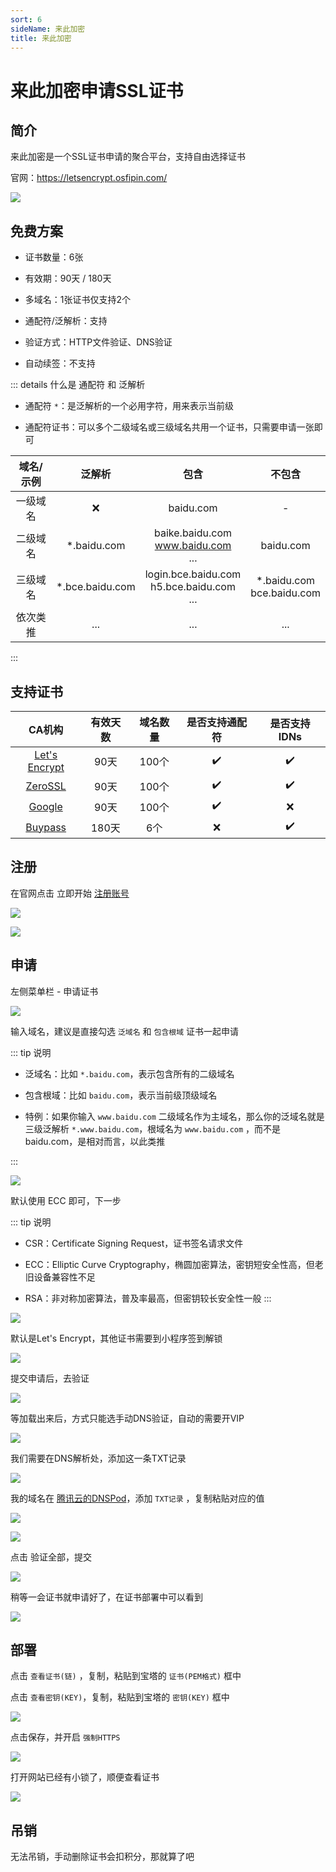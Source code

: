 ```yaml
---
sort: 6
sideName: 来此加密
title: 来此加密
---
```


# 来此加密申请SSL证书



## 简介

来此加密是一个SSL证书申请的聚合平台，支持自由选择证书

官网：https://letsencrypt.osfipin.com/

![](/websiteRelated/base/ssl/laici/laici-01.png)




## 免费方案

* 证书数量：6张

* 有效期：90天 / 180天

* 多域名：1张证书仅支持2个

* 通配符/泛解析：支持

* 验证方式：HTTP文件验证、DNS验证

* 自动续签：不支持


::: details 什么是 通配符 和 泛解析

* 通配符 `*`：是泛解析的一个必用字符，用来表示当前级

* 通配符证书：可以多个二级域名或三级域名共用一个证书，只需要申请一张即可

| 域名/示例 | 泛解析 | 包含 | 不包含 |
|:-:|:-:|:-:|:-:|
| 一级域名 | ❌ | baidu.com | - |
| 二级域名 | *.baidu.com | baike.baidu.com<br>www.baidu.com<br>... | baidu.com |
| 三级域名 | *.bce.baidu.com | login.bce.baidu.com<br>h5.bce.baidu.com<br>... | *.baidu.com<br>bce.baidu.com |
| 依次类推 | ... | ... | ... |
:::


## 支持证书

| CA机构 | 有效天数 | 域名数量 | 是否支持通配符 | 是否支持IDNs |
|:-:|:-:|:-:|:-:|:-:|
| [Let's Encrypt](https://letsencrypt.org/zh-cn/) | 90天 | 100个 | ✔️ | ✔️ |
| [ZeroSSL](https://zerossl.com/) | 90天 | 100个 | ✔️ | ✔️ |
| [Google](ttps://pki.goog/) | 90天 | 100个 | ✔️ | ❌ |
| [Buypass](https://www.buypass.com/) | 180天 | 6个 | ❌ | ✔️ |


## 注册

在官网点击 立即开始 [注册账号](https://letsencrypt.osfipin.com/user-0408/user/register)

![](/websiteRelated/base/ssl/laici/laici-02.png)

![](/websiteRelated/base/ssl/laici/laici-03.png)


## 申请

左侧菜单栏 - 申请证书

![](/websiteRelated/base/ssl/laici/laici-04.png)

输入域名，建议是直接勾选 `泛域名` 和 `包含根域` 证书一起申请

::: tip 说明

* 泛域名：比如 `*.baidu.com`，表示包含所有的二级域名

* 包含根域：比如 `baidu.com`，表示当前级顶级域名

* 特例：如果你输入 `www.baidu.com` 二级域名作为主域名，那么你的泛域名就是三级泛解析 `*.www.baidu.com`，根域名为 `www.baidu.com` ，而不是 baidu.com，是相对而言，以此类推

:::


![](/websiteRelated/base/ssl/laici/laici-05.png)

默认使用 ECC 即可，下一步

::: tip 说明
* CSR：Certificate Signing Request，证书签名请求文件

* ECC：Elliptic Curve Cryptography，椭圆加密算法，密钥短安全性高，但老旧设备兼容性不足

* RSA：非对称加密算法，普及率最高，但密钥较长安全性一般
:::

![](/websiteRelated/base/ssl/laici/laici-06.png)

默认是Let's Encrypt，其他证书需要到小程序签到解锁

![](/websiteRelated/base/ssl/laici/laici-07.png)

提交申请后，去验证

![](/websiteRelated/base/ssl/laici/laici-08.png)

等加载出来后，方式只能选手动DNS验证，自动的需要开VIP

![](/websiteRelated/base/ssl/laici/laici-09.png)

我们需要在DNS解析处，添加这一条TXT记录

![](/websiteRelated/base/ssl/laici/laici-10.png)

我的域名在 [腾讯云的DNSPod](https://www.dnspod.cn/)，添加 `TXT记录` ，复制粘贴对应的值

![](/websiteRelated/base/ssl/laici/laici-11.png)

![](/websiteRelated/base/ssl/laici/laici-12.png)

点击 验证全部，提交

![](/websiteRelated/base/ssl/laici/laici-13.png)

稍等一会证书就申请好了，在证书部署中可以看到

![](/websiteRelated/base/ssl/laici/laici-14.png)

## 部署

点击 `查看证书(链)` ，复制，粘贴到宝塔的 `证书(PEM格式)` 框中

点击 `查看密钥(KEY)`，复制，粘贴到宝塔的 `密钥(KEY)` 框中

![](/websiteRelated/base/ssl/laici/laici-15.png)

点击保存，并开启 `强制HTTPS`

![](/websiteRelated/base/ssl/laici/laici-16.png)


打开网站已经有小锁了，顺便查看证书

![](/websiteRelated/base/ssl/laici/laici-17.png)


## 吊销

无法吊销，手动删除证书会扣积分，那就算了吧
